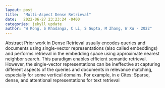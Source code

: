 ```yaml
---
layout: post
title:  "Multi-Aspect Dense Retrieval"
date:   2022-06-27 23:23:24 -0400
categories: jekyll update
author: "W Kong, S Khadanga, C Li, S Gupta, M Zhang, W Xu - 2022"
---
```

Abstract Prior work in Dense Retrieval usually encodes queries and documents using single-vector representations (also called embeddings) and performs retrieval in the embedding space using approximate nearest neighbor search. This paradigm enables efficient semantic retrieval. However, the single-vector representations can be ineffective at capturing different aspects of the queries and documents in relevance matching, especially for some vertical domains. For example, in e  Cites: Sparse, dense, and attentional representations for text retrieval